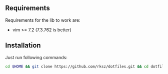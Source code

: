 ## Requirements

  Requirements for the lib to work are:
  * vim >= 7.2 (7.3.762 is better)

## Installation

  Just run following commands:

  ```sh
  cd $HOME && git clone https://github.com/rksz/dotfiles.git && cd dotfiles && ./setup.sh
  ```

